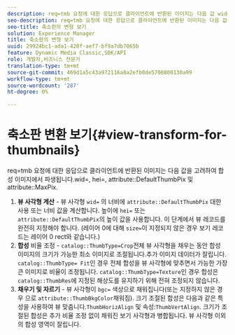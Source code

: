 ```yaml
---
description: req=tmb 요청에 대한 응답으로 클라이언트에 반환된 이미지는 다음 값 wid=, hei=, attribute DefaultThumbPix 및 속성 MaxPix를 고려하여 합성 이미지에서 파생됩니다.
seo-description: req=tmb 요청에 대한 응답으로 클라이언트에 반환된 이미지는 다음 값 wid=, hei=, attribute DefaultThumbPix 및 속성 MaxPix를 고려하여 합성 이미지에서 파생됩니다.
seo-title: 축소판의 변형 보기
solution: Experience Manager
title: 축소판의 변형 보기
uuid: 29924bc1-ada1-420f-aef7-bf9a7db7065b
feature: Dynamic Media Classic,SDK/API
role: 개발자,비즈니스 전문가
translation-type: tm+mt
source-git-commit: 469d1a5c43a972116a8a2efb0de5708800130a99
workflow-type: tm+mt
source-wordcount: '287'
ht-degree: 0%

---
```



# 축소판 변환 보기{#view-transform-for-thumbnails}

req=tmb 요청에 대한 응답으로 클라이언트에 반환된 이미지는 다음 값을 고려하여 합성 이미지에서 파생됩니다.wid=, hei=, attribute::DefaultThumbPix 및 attribute::MaxPix.

1. **뷰 사각형 계산**  - 뷰 사각형 `wid=` 의 너비에  `attribute::DefaultThumbPix` 대한 사용 또는 너비 값을 계산합니다. 높이에 `hei=` 또는 `attribute::DefaultThumbPix`의 높이 값을 사용합니다. 이 단계에서 뷰 레코드를 완전히 지정해야 합니다. (레이어 0에 대해 `size=`이 지정되지 않은 경우 보기 레코드는 레이어 0 rect와 같습니다.)
1. **합성**  비율 조정 -  `catalog::ThumbType=Crop`전체 뷰 사각형을 채우는 동안 합성 이미지의 크기가 가능한 최소 이미지로 조절됩니다.추가 이미지 데이터가 잘립니다. `catalog::ThumbType= Fit`인 경우 전체 합성을 뷰 사각형에 맞추면서 가능한 가장 큰 이미지로 비율이 조정됩니다. `catalog::ThumbType=Texture`인 경우 합성은 `catalog::ThumbRes`에 지정된 해상도를 유지하기 위해 전혀 조정되지 않습니다.
1. **채우기 및 자르기**  - 뷰 사각형이  `bgc=` 색상으로 채워집니다(또는 지정하지 않은 경우 으로  `attribute::ThumbBkgColor`채워짐). 크기 조절된 합성은 다음과 같은 특성을 사용하여 뷰 맞춥니다.`ThumbHorizAlign` 및 속성:`ThumbVertAlign`. 크기가 조절된 합성은 추가 비율 조정 없이 채워진 보기 사각형과 병합됩니다. 뷰 사각형 이외의 합성 영역이 잘립니다.

